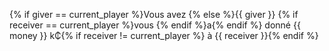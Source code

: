 {% if giver == current_player %}Vous avez {% else %}{{ giver }} {% if receiver == current_player %}vous {% endif %}a{% endif %} donné {{ money }} k₵{% if receiver != current_player %} à {{ receiver }}{% endif %}
